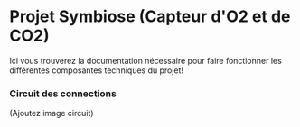 # Projet Symbiose (Capteur d'O2 et de CO2)

Ici vous trouverez la documentation nécessaire pour faire fonctionner les différentes composantes techniques du projet!

### Circuit des connections
(Ajoutez image circuit)
